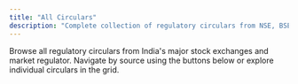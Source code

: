 ```yaml
---
title: "All Circulars"
description: "Complete collection of regulatory circulars from NSE, BSE, and SEBI with AI-powered summaries and intelligent categorization."
---
```


Browse all regulatory circulars from India's major stock exchanges and market regulator. Navigate by source using the buttons below or explore individual circulars in the grid.
